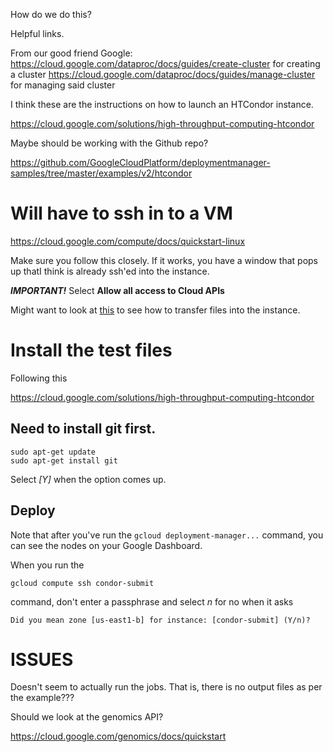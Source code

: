 How do we do this? 

Helpful links. 


From our good friend Google: 
https://cloud.google.com/dataproc/docs/guides/create-cluster for creating a cluster
https://cloud.google.com/dataproc/docs/guides/manage-cluster for managing said cluster

I think these are the instructions on how to launch an HTCondor instance. 

https://cloud.google.com/solutions/high-throughput-computing-htcondor

Maybe should be working with the Github repo?

https://github.com/GoogleCloudPlatform/deploymentmanager-samples/tree/master/examples/v2/htcondor


# Will have to ssh in to a VM

https://cloud.google.com/compute/docs/quickstart-linux

Make sure you follow this closely. If it works, you have a window that pops up thatI think
is already ssh'ed into the instance. 

***IMPORTANT!*** Select **Allow all access to Cloud APIs**


Might want to look at [this](https://cloud.google.com/compute/docs/instances/transfer-files) to see how to transfer
files into the instance. 

# Install the test files

Following this

https://cloud.google.com/solutions/high-throughput-computing-htcondor

## Need to install git first. 

```
sudo apt-get update
sudo apt-get install git
```
Select *[Y]* when the option comes up. 

## Deploy

Note that after you've run the ```gcloud deployment-manager...``` command, you can see the nodes on 
your Google Dashboard. 

When you run the 

```
gcloud compute ssh condor-submit
``` 

command, don't enter a passphrase and select *n* for no when it asks

```
Did you mean zone [us-east1-b] for instance: [condor-submit] (Y/n)? 
```



# ISSUES

Doesn't seem to actually run the jobs. That is, there is no output files as per the example???

Should we look at the genomics API?

https://cloud.google.com/genomics/docs/quickstart






